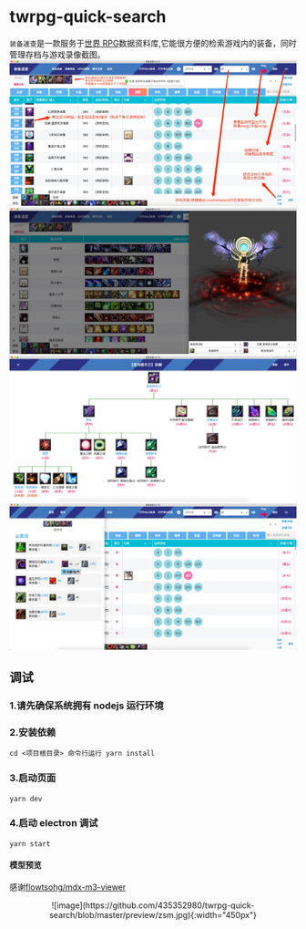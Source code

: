 # twrpg-quick-search

`装备速查`是一款服务于[世界 RPG](https://tieba.baidu.com/f?kw=%E4%B8%96%E7%95%8Crpg)数据资料库,它能很方便的检索游戏内的装备，同时管理存档与游戏录像截图。
![image](https://github.com/435352980/twrpg-quick-search/blob/master/preview/main.png)
![image](https://github.com/435352980/twrpg-quick-search/blob/master/preview/hero.png)
![image](https://github.com/435352980/twrpg-quick-search/blob/master/preview/split.png)
![image](https://github.com/435352980/twrpg-quick-search/blob/master/preview/calc.png)

## 调试

### 1.请先确保系统拥有 nodejs 运行环境

### 2.安装依赖

```
cd <项目根目录> 命令行运行 yarn install
```

### 3.启动页面

```
yarn dev
```

### 4.启动 electron 调试

```
yarn start
```

#### 模型预览

感谢[flowtsohg/mdx-m3-viewer](https://github.com/flowtsohg/mdx-m3-viewer)

<center>![image](https://github.com/435352980/twrpg-quick-search/blob/master/preview/zsm.jpg){:width="450px"}</center>
